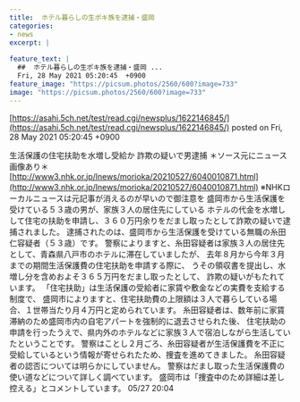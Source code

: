 ```yaml
---
title:  ホテル暮らしの生ポキ族を逮捕・盛岡 
categories:
- news
excerpt: |
  
feature_text: |
  ##  ホテル暮らしの生ポキ族を逮捕・盛岡 ...
  Fri, 28 May 2021 05:20:45  +0900
feature_image: "https://picsum.photos/2560/600?image=733"
image: "https://picsum.photos/2560/600?image=733"
---
```


[https://asahi.5ch.net/test/read.cgi/newsplus/1622146845/](https://asahi.5ch.net/test/read.cgi/newsplus/1622146845/)
posted on Fri, 28 May 2021 05:20:45  +0900

<!--more-->

生活保護の住宅扶助を水増し受給か 詐欺の疑いで男逮捕 ＊ソース元にニュース画像あり＊ [http://www3.nhk.or.jp/lnews/morioka/20210527/6040010871.html](http://www3.nhk.or.jp/lnews/morioka/20210527/6040010871.html) ※NHKローカルニュースは元記事が消えるのが早いので御注意を 盛岡市から生活保護を受けている５３歳の男が、家族３人の居住先にしている ホテルの代金を水増しして住宅の扶助を申請し、３６０万円余りをだまし取ったとして詐欺の疑いで逮捕されました。 逮捕されたのは、盛岡市から生活保護を受けている無職の糸田仁容疑者（５３歳）です。 警察によりますと、糸田容疑者は家族３人の居住先として、青森県八戸市のホテルに滞在していましたが、 去年８月から今年３月までの期間生活保護費の住宅扶助を申請する際に、 うその領収書を提出し、水増し分を含めおよそ３６５万円をだまし取ったとして、 詐欺の疑いがもたれています。 「住宅扶助」は生活保護の受給者に家賃や敷金などの実費を支給する制度で、 盛岡市によりますと、住宅扶助費の上限額は３人で暮らしている場合、１世帯当たり月４万円と定められています。 糸田容疑者は、数年前に家賃滞納のため盛岡市内の自宅アパートを強制的に退去させられた後、 住宅扶助の申請を行ったうえで、県内外のホテルなどに家族３人で宿泊しながら生活していたということです。 警察はことし２月ごろ、糸田容疑者が生活保護費を不正に受給しているという情報が寄せられたため、捜査を進めてきました。 糸田容疑者の認否については明らかにしていません。 警察はだまし取った生活保護費の使い道などについて詳しく調べています。 盛岡市は「捜査中のため詳細は差し控える」とコメントしています。 05/27 20:04
